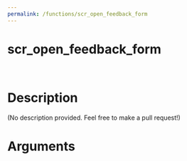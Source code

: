 ```yaml
---
permalink: /functions/scr_open_feedback_form
---
```

# scr_open_feedback_form  
&nbsp;  
# Description  
(No description provided. Feel free to make a pull request!) 
&nbsp;  
# Arguments


